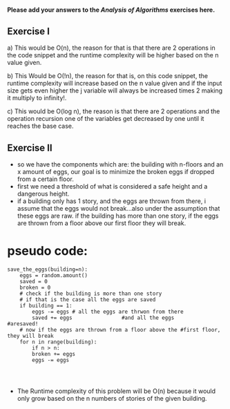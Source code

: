 #### Please add your answers to the ***Analysis of  Algorithms*** exercises here.

## Exercise I

a) This would be O(n), the reason for that is that there are 2 operations in the code snippet and the runtime complexity will be higher based on the n value given.


b) This Would be O(!n), the reason for that is, on this code snippet, the runtime complexity will  increase based on the n value given and if the input size gets even higher the j variable will always be increased times 2 making it multiply to infinity!.


c) This would be O(log n), the reason is that there are 2 operations and the operation recursion one of the variables get decreased by one until it reaches the base case.

## Exercise II
- so we have the components which are: the building with n-floors and an x amount of eggs, our goal is to minimize the broken eggs if dropped from a certain floor.
- first we need a threshold of what is considered a safe height and a dangerous height.
- if a building only has 1 story, and the eggs are thrown from there, i assume that the eggs would not break...also under the assumption that these eggs are raw. if the building has more than one story, if the eggs are thrown from a floor above our first floor they will break.

# pseudo code:
```
save_the_eggs(building=n):
    eggs = random.amount()
    saved = 0
    broken = 0
    # check if the building is more than one story
    # if that is the case all the eggs are saved
    if building == 1:
        eggs -= eggs # all the eggs are thrwon from there   
        saved += eggs                #and all the eggs                          #aresaved!
    # now if the eggs are thrown from a floor above the #first floor, they will break
    for n in range(building):
        if n > n:
        broken += eggs
        eggs -= eggs

         


```
- The Runtime complexity of this problem will be O(n)
because it would only grow based on the n numbers of stories of the given building.


